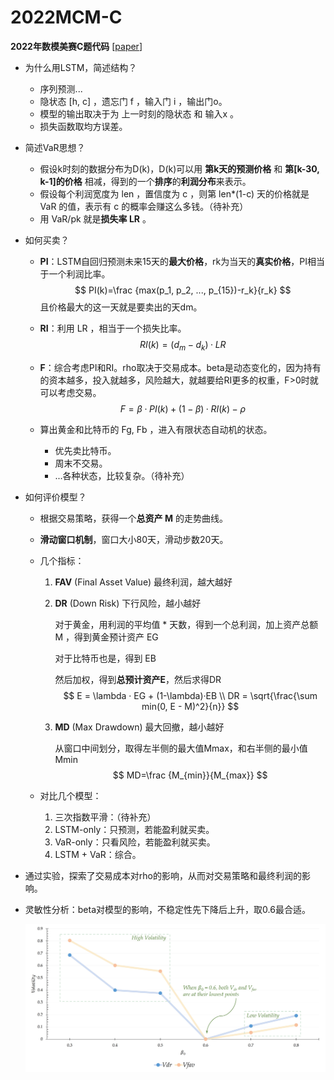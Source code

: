 # 2022MCM-C
**2022年数模美赛C题代码** [[paper](https://github.com/dreaming-qin/2022MCM-C/blob/master/paper.pdf)]

- 为什么用LSTM，简述结构？

  - 序列预测...
  - 隐状态 [h, c] ，遗忘门 f ，输入门 i ，输出门o。
  - 模型的输出取决于为 上一时刻的隐状态 和 输入x 。
  - 损失函数取均方误差。

- 简述VaR思想？

  - 假设k时刻的数据分布为D(k)，D(k)可以用 **第k天的预测价格** 和 **第[k-30, k-1]的价格** 相减，得到的一个**排序**的**利润分布**来表示。
  - 假设每个利润宽度为 len ，置信度为 c ，则第 len*(1-c) 天的价格就是 VaR 的值，表示有 c 的概率会赚这么多钱。（待补充）
  - 用 VaR/pk 就是**损失率 LR** 。

- 如何买卖？

  - **PI**：LSTM自回归预测未来15天的**最大价格**，rk为当天的**真实价格**，PI相当于一个利润比率。
    $$
    PI(k)=\frac {max(p_1, p_2, ..., p_{15})-r_k}{r_k}
    $$
    且价格最大的这一天就是要卖出的天dm。

  - **RI**：利用 LR ，相当于一个损失比率。
    $$
    RI(k)=(d_m-d_k) · LR
    $$
    
  - **F**：综合考虑PI和RI。rho取决于交易成本。beta是动态变化的，因为持有的资本越多，投入就越多，风险越大，就越要给RI更多的权重，F>0时就可以考虑交易。
    $$
    F=\beta · PI(k) + (1-\beta) · RI(k) - \rho
    $$
  
  - 算出黄金和比特币的 Fg, Fb ，进入有限状态自动机的状态。
  
    - 优先卖比特币。
    - 周末不交易。
    - ...各种状态，比较复杂。（待补充）
  
- 如何评价模型？

  - 根据交易策略，获得一个**总资产 M** 的走势曲线。

  - **滑动窗口机制**，窗口大小80天，滑动步数20天。

  - 几个指标：

    1. **FAV** (Final Asset Value) 最终利润，越大越好

    2. **DR** (Down Risk) 下行风险，越小越好

       对于黄金，用利润的平均值 * 天数，得到一个总利润，加上资产总额 M ，得到黄金预计资产 EG

       对于比特币也是，得到 EB

       然后加权，得到**总预计资产E**，然后求得DR
       $$
       E = \lambda · EG + (1-\lambda)·EB \\
       DR = \sqrt{\frac{\sum min(0, E - M)^2}{n}}
       $$
       
    3. **MD** (Max Drawdown) 最大回撤，越小越好
    
       从窗口中间划分，取得左半侧的最大值Mmax，和右半侧的最小值Mmin
       $$
       MD=\frac {M_{min}}{M_{max}}
       $$
    
  - 对比几个模型：
  
    1. 三次指数平滑：（待补充）
    2. LSTM-only：只预测，若能盈利就买卖。
    3. VaR-only：只看风险，若能盈利就买卖。
    4. LSTM + VaR：综合。
  
- 通过实验，探索了交易成本对rho的影响，从而对交易策略和最终利润的影响。

  

- 灵敏性分析：beta对模型的影响，不稳定性先下降后上升，取0.6最合适。

  ![2022MCM-C/sensitivity.jpg at master · dreaming-qin/2022MCM-C (github.com)](https://github.com/dreaming-qin/2022MCM-C/blob/master/img/sensitivity.jpg)
